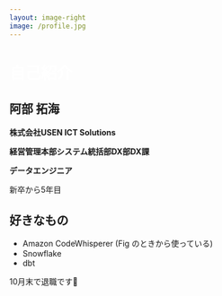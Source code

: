 ```yaml
---
layout: image-right
image: /profile.jpg
---
```


# 自己紹介

## 阿部 拓海

**株式会社USEN ICT Solutions**

**経営管理本部システム統括部DX部DX課**

**データエンジニア**

新卒から5年目

## 好きなもの

- Amazon CodeWhisperer (Fig のときから使っている)
- Snowflake
- dbt

10月末で退職です👏

<style>
h1 {
    color: #ffffff;
}
</style>